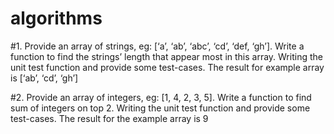 # algorithms
#1. Provide an array of strings, eg: [‘a’, ‘ab’, ‘abc’, ‘cd’, ‘def, ‘gh’]. 
Write a function to find the strings’ length that appear most in this array. 
Writing the unit test function and provide some test-cases. The result for example array is [‘ab’, ‘cd’, ‘gh’]

#2. Provide an array of integers, eg: [1, 4, 2, 3, 5]. 
Write a function to find sum of integers on top 2. 
Writing the unit test function and provide some test-cases. The result for the example array is 9
